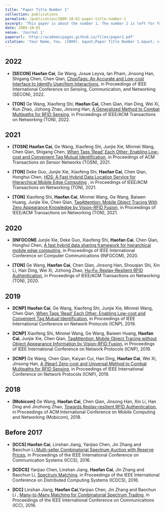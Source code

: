```yaml
---
title: "Paper Title Number 1"
collection: publications
permalink: /publication/2009-10-01-paper-title-number-1
excerpt: 'This paper is about the number 1. The number 2 is left for future work.'
date: 2009-10-01
venue: 'Journal 1'
paperurl: 'http://academicpages.github.io/files/paper1.pdf'
citation: 'Your Name, You. (2009). &quot;Paper Title Number 1.&quot; <i>Journal 1</i>. 1(1).'
---
```


2022
---------------

- **[SECON]** **Haofan Cai**, Ge Wang, Josue Leyva, Ian Pham, Jinsong Han, Shigang Chen, Chen Qian, [ChopTags: An Accurate and Low-cost Interface to Identify User/Item Interactions](https://ieeexplore.ieee.org/document/9918168), in Proceedings of IEEE International Conference on Sensing, Communication, and Networking (SECON), 2022.

- **[TON]** Ge Wang, Xiaofeng Shi, **Haofan Cai**, Chen Qian, Han Ding, Wei Xi, Kun Zhao, Jizhong Zhao, Jinsong Han, [A Generalized Method to Combat Multipaths for RFID Sensing](https://ieeexplore.ieee.org/document/9837885), in Proceedings of IEEE/ACM Transactions on Networking (TON), 2022.

2021
---------------

- **[TOSN]** **Haofan Cai**, Ge Wang, Xiaofeng Shi, Junjie Xie, Minmei Wang, Chen Qian, Shigang Chen, [When Tags ’Read’ Each Other: Enabling Low-cost and Convenient Tag Mutual Identification](https://dl.acm.org/doi/full/10.1145/3494541), in Proceedings of ACM Transactions on Sensor Networks (TOSN), 2021.

- **[TON]** Deke Guo, Junjie Xie, Xiaofeng Shi, **Haofan Cai**, Chen Qian, Honghui Chen, [HDS: A Fast Hybrid Data Location Service for Hierarchical Mobile Edge Computing](https://ieeexplore.ieee.org/document/9360509) , in Proceedings of IEEE/ACM Transactions on Networking (TON), 2021.
  
- **[TON]** Xiaofeng Shi, **Haofan Cai**, Minmei Wang, Ge Wang, Baiwen Huang, Junjie Xie, Chen Qian, [TagAttention: Mobile Object Tracing With Zero Appearance Knowledge by Vision-RFID Fusion](https://dl.acm.org/doi/10.1109/TNET.2021.3052805), in Proceedings of IEEE/ACM Transactions on Networking (TON), 2021.

2020
---------------
  
- **[INFOCOM]** Junjie Xie, Deke Guo, Xiaofeng Shi, **Haofan Cai**, Chen Qian, Honghui Chen, [A fast hybrid data sharing framework for hierarchical mobile edge computing](https://ieeexplore.ieee.org/document/9155502), in Proceedings of IEEE International Conference on Computer Communications (INFOCOM), 2020.

- **[TON]** Ge Wang, **Haofan Cai**, Chen Qian, Jinsong Han, Shouqian Shi, Xin Li, Han Ding, Wei Xi, Jizhong Zhao, [Hu-Fu: Replay-Resilient RFID Authentication](https://ieeexplore.ieee.org/document/8976218), in Proceedings of IEEE/ACM Transactions on Networking (TON), 2020.
  
2019
---------------

- **[ICNP]** **Haofan Cai**, Ge Wang, Xiaofeng Shi, Junjie Xie, Minmei Wang, Chen Qian, [When Tags ’Read’ Each Other: Enabling Low-cost and Convenient Tag Mutual Identification](https://ieeexplore.ieee.org/document/8888074), in Proceedings of IEEE International Conference on Network Protocols (ICNP), 2019.
  
- **[ICNP]** Xiaofeng Shi, Minmei Wang, Ge Wang, Baiwen Huang, **Haofan Cai**, Junjie Xie, Chen Qian, [TagAttention: Mobile Object Tracing without Object Appearance Information by Vision-RFID Fusion](https://ieeexplore.ieee.org/abstract/document/8888149), in Proceedings of IEEE International Conference on Network Protocols (ICNP), 2019.
  
- **[ICNP]** Ge Wang, Chen Qian, Kaiyan Cui, Han Ding, **Haofan Cai**, Wei Xi, Jinsong Han, [A (Near) Zero-cost and Universal Method to Combat Multipaths for RFID Sensing](https://ieeexplore.ieee.org/document/8888143), in Proceedings of IEEE International Conference on Network Protocols (ICNP), 2019.

2018
---------------

- **[Mobicom]** Ge Wang, **Haofan Cai**, Chen Qian, Jinsong Han, Xin Li, Han Ding and Jinzhong Zhao, [Towards Replay-resilient RFID Authentication](https://dl.acm.org/doi/10.1145/3241539.3241541), in Proceedings of ACM International Conference on Mobile Computing and Networking (Mobicom), 2018.

Before 2017
---------------

- **[ICCS]** **Haofan Cai**, Linshan Jiang, Yanjiao Chen, Jin Zhang and Baochun Li,[Multi-seller Combinatorial Spectrum Auction with Reserve Prices](https://ieeexplore.ieee.org/document/7833588), in Proceedings of the IEEE International Conference on Communication Systems (ICCS), 2016.
  
- **[ICDCS]** Yanjiao Chen, Linshan Jiang, **Haofan Cai**, Jin Zhang and Baochun Li, [Spectrum Matching](https://ieeexplore.ieee.org/document/7536557), in Proceedings of the IEEE International Conference on Distributed Computing Systems (ICDCS), 2016.
  
- **[ICC]** Linshan Jiang, **Haofan Cai**,Yanjiao Chen, Jin Zhang and Baochun Li , [Many-to-Many Matching for Combinatorial Spectrum Trading](https://ieeexplore.ieee.org/document/7511434), in Proceedings of the IEEE International Conference on Communications (ICC), 2016.

